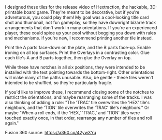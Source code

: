 I designed these tiles for the release video of Hextraction, the hackable, 3D-printable board game. They're meant to be decorative, but if you're adventurous, you could play them! My goal was a cool-looking title card shot and thumbnail, not fun gameplay, so they have downright bizarre track arrangements that don't work in many orientations. If you're an experienced player, these could spice up your pool without bogging you down with rules and mechanisms. If you're new, I recommend printing another tile instead.

Print the A parts face-down on the plate, and the B parts face-up. Enable ironing on all top surfaces. Print the Overlays in a contrasting color. Glue each tile's A and B parts together, then glue the Overlay on top.

While these have notches in all six positions, they were intended to be installed with the text pointing towards the bottom-right. Other orientations will make many of the paths unusable. Also, be gentle - these tiles weren't intended to be shuffled, so they're particularly fragile.

If you'd like to improve these, I recommend closing some of the notches to restrict the orientations, and maybe rearranging some of the tracks. I was also thinking of adding a rule: "The 'TRAC' tile overwrites the 'HEX' tile's neighbors, and the 'TION' tile overwrites the 'TRAC' tile's neighbors." Or maybe "When a roll ends, if the 'HEX,' 'TRAC,' and 'TION' tiles were touched exactly once, in that order, rearrange any number of tiles and roll again."

Fusion 360 source: https://a360.co/42ywXYu